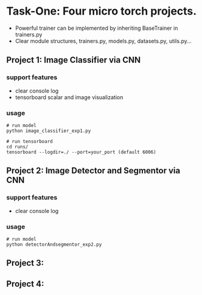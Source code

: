# Task-One: Four micro torch projects.
- Powerful trainer can be implemented by inheriting BaseTrainer in trainers.py
- Clear module structures, trainers.py, models.py, datasets.py, utils.py...  

## Project 1: Image Classifier via CNN
### support features
- clear console log
- tensorboard scalar and image visualization
### usage
```
# run model
python image_classifier_exp1.py

# run tensorboard
cd runs/
tensorboard --logdir=./ --port=your_port (default 6006)
```


## Project 2: Image Detector and Segmentor via CNN
### support features
- clear console log
### usage
```
# run model
python detectorAndsegmentor_exp2.py
```


## Project 3:


## Project 4:
    